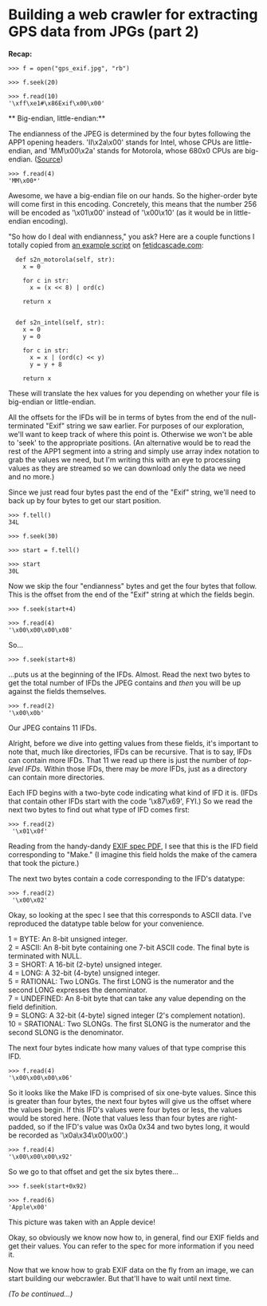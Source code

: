 # Building a web crawler for extracting GPS data from JPGs (part 2)


**Recap:**

    >>> f = open("gps_exif.jpg", "rb")  

    >>> f.seek(20)  

    >>> f.read(10)  
    '\xff\xe1#\x86Exif\x00\x00'
  
** Big-endian, little-endian:**

The endianness of the JPEG is determined by the four bytes following the APP1
opening headers. 'II\x2a\x00' stands for Intel, whose CPUs are little-endian,
and 'MM\x00\x2a' stands for Motorola, whose 680x0 CPUs are big-endian.
([Source](http://en.wikipedia.org/wiki/Endianness#Endianness_in_files_and_byte_swap))

    >>> f.read(4)  
    'MM\x00*'
  
Awesome, we have a big-endian file on our hands. So the higher-order byte will
come first in this encoding. Concretely, this means that the number 256 will
be encoded as '\x01\x00' instead of '\x00\x10' (as it would be in little-
endian encoding).

"So how do I deal with endianness," you ask? Here are a couple functions I
totally copied from [an example
script](http://fetidcascade.com/public/minimal_exif_reader.py) on
[fetidcascade.com](http://fetidcascade.com/):

      def s2n_motorola(self, str):  
        x = 0  

        for c in str:  
          x = (x << 8) | ord(c)  

        return x


      def s2n_intel(self, str):  
        x = 0  
        y = 0  

        for c in str:  
          x = x | (ord(c) << y)  
          y = y + 8  

        return x
  
These will translate the hex values for you depending on whether your file is
big-endian or little-endian.

All the offsets for the IFDs will be in terms of bytes from the end of the
null-terminated "Exif" string we saw earlier. For purposes of our exploration,
we'll want to keep track of where this point is. Otherwise we won't be able to
'seek' to the appropriate positions. (An alternative would be to read the rest
of the APP1 segment into a string and simply use array index notation to grab
the values we need, but I'm writing this with an eye to processing values as
they are streamed so we can download only the data we need and no more.)

Since we just read four bytes past the end of the "Exif" string, we'll need to
back up by four bytes to get our start position.

    >>> f.tell()  
    34L  

    >>> f.seek(30)  

    >>> start = f.tell()  

    >>> start  
    30L
  
Now we skip the four "endianness" bytes and get the four bytes that follow.
This is the offset from the end of the "Exif" string at which the fields
begin.

    >>> f.seek(start+4)  

    >>> f.read(4)  
    '\x00\x00\x00\x08'

So...

    >>> f.seek(start+8)
  
...puts us at the beginning of the IFDs. Almost. Read the next two bytes to
get the total number of IFDs the JPEG contains and _then_ you will be up
against the fields themselves.

    >>> f.read(2)  
    '\x00\x0b'
  
Our JPEG contains 11 IFDs.

Alright, before we dive into getting values from these fields, it's important
to note that, much like directories, IFDs can be recursive. That is to say,
IFDs can contain more IFDs. That 11 we read up there is just the number of
_top-level IFDs._ Within those IFDs, there may be _more_ IFDs, just as a
directory can contain more directories.

Each IFD begins with a two-byte code indicating what kind of IFD it is. (IFDs
that contain other IFDs start with the code '\x87\x69', FYI.) So we read the
next two bytes to find out what type of IFD comes first:

    >>> f.read(2)  
     '\x01\x0f'
  
Reading from the handy-dandy [EXIF spec PDF](http://exif.org/Exif2-2.PDF), I
see that this is the IFD field corresponding to "Make." (I imagine this field
holds the make of the camera that took the picture.)

The next two bytes contain a code corresponding to the IFD's datatype:

    >>> f.read(2)  
     '\x00\x02'
  
Okay, so looking at the spec I see that this corresponds to ASCII data. I've
reproduced the datatype table below for your convenience.

1 = BYTE: An 8-bit unsigned integer.  
2 = ASCII: An 8-bit byte containing one 7-bit ASCII code. The final byte is
terminated with NULL.  
3 = SHORT: A 16-bit (2-byte) unsigned integer.  
4 = LONG: A 32-bit (4-byte) unsigned integer.  
5 = RATIONAL: Two LONGs. The first LONG is the numerator and the second LONG
expresses the denominator.  
7 = UNDEFINED: An 8-bit byte that can take any value depending on the field
definition.  
9 = SLONG: A 32-bit (4-byte) signed integer (2's complement notation).  
10 = SRATIONAL: Two SLONGs. The first SLONG is the numerator and the second
SLONG is the denominator.

The next four bytes indicate how many values of that type comprise this IFD.

    >>> f.read(4)  
    '\x00\x00\x00\x06'
  
So it looks like the Make IFD is comprised of six one-byte values. Since this
is greater than four bytes, the next four bytes will give us the offset where
the values begin. If this IFD's values were four bytes or less, the values
would be stored here. (Note that values less than four bytes are right-padded,
so if the IFD's value was 0x0a 0x34 and two bytes long, it would be recorded
as '\x0a\x34\x00\x00'.)

    >>> f.read(4)  
    '\x00\x00\x00\x92'
  
So we go to that offset and get the six bytes there...

    >>> f.seek(start+0x92)  

    >>> f.read(6)  
    'Apple\x00'
  
This picture was taken with an Apple device!

Okay, so obviously we know now how to, in general, find our EXIF fields and
get their values. You can refer to the spec for more information if you need
it.

Now that we know how to grab EXIF data on the fly from an image, we can start
building our webcrawler. But that'll have to wait until next time.

_(To be continued...)_

